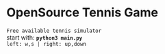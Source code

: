 # OpenSource Tennis Game
`Free available tennis simulator`\
start with: **`python3 main.py`**\
`left: w,s | right: up,down`
